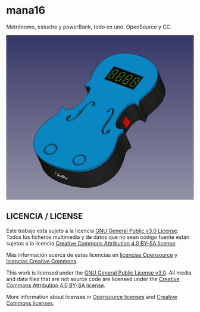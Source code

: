 # mana16
Metrónomo, estuche y powerBank, todo en uno. OpenSource y CC.

![mana16](mana16.png)


## LICENCIA / LICENSE

Este trabajo esta sujeto a la licencia [GNU General Public v3.0 License](LICENSE-GPLV30). Todos los ficheros multimedia y de datos que no sean código fuente están sujetos a la licencia [Creative Commons Attribution 4.0 BY-SA license](LICENSE-CCBYSA40).

Más información acerca de estas licencias en [licencias Opensource](https://opensource.org/licenses/) y [licencias Creative Commons](https://creativecommons.org/licenses/).

This work is licensed under the [GNU General Public License v3.0](LICENSE-GPLV30). All media and data files that are not source code are licensed under the [Creative Commons Attribution 4.0 BY-SA license](LICENSE-CCBYSA40).

More information about licenses in [Opensource licenses](https://opensource.org/licenses/) and [Creative Commons licenses](https://creativecommons.org/licenses/).
